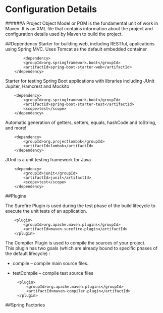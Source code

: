 # Configuration Details

######A Project Object Model or POM is the fundamental unit of work in Maven. It is an XML file that contains information about the project and configuration details used by Maven to build the project.

##Dependency
Starter for building web, including RESTful, applications using Spring MVC. Uses Tomcat as the default embedded container

            <dependency>
			<groupId>org.springframework.boot</groupId>
			<artifactId>spring-boot-starter-web</artifactId>
		</dependency>

Starter for testing Spring Boot applications with libraries including JUnit Jupiter, Hamcrest and Mockito

		<dependency>
			<groupId>org.springframework.boot</groupId>
			<artifactId>spring-boot-starter-test</artifactId>
			<scope>test</scope>
		</dependency>

Automatic generation of getters, setters, equals, hashCode and toString, and more!

		<dependency>
			<groupId>org.projectlombok</groupId>
			<artifactId>lombok</artifactId>
		</dependency>

JUnit is a unit testing framework for Java

		<dependency>
			<groupId>junit</groupId>
			<artifactId>junit</artifactId>
			<scope>test</scope>
		</dependency>
	
##Plugins

The Surefire Plugin is used during the test phase of the build lifecycle to execute the unit tests of an application.

        <plugin>
            <groupId>org.apache.maven.plugins</groupId>
            <artifactId>maven-surefire-plugin</artifactId>
        </plugin>

The Compiler Plugin is used to compile the sources of your project. <br>
This plugin has two goals (which are already bound to specific phases of the default lifecycle) : <br>
* compile – compile main source files. <br>
* testCompile – compile test source files


        <plugin>
            <groupId>org.apache.maven.plugins</groupId>
            <artifactId>maven-compiler-plugin</artifactId>
        </plugin>

##Spring Factories









